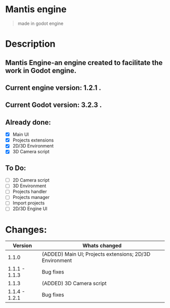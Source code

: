 # Mantis engine
> made in godot engine

# Description
 ## Mantis Engine-an engine created to facilitate the work in Godot engine.
 ## Current engine version: 1.2.1 .
 ## Current Godot version: 3.2.3 .

## Already done:
- [x] Main UI
- [x] Projects extensions
- [X] 2D/3D Environment
- [X] 3D Camera script
## To Do:
- [ ] 2D Camera script
- [ ] 3D Environment
- [ ] Projects handler
- [ ] Projects manager
- [ ] Import projects
- [ ] 2D/3D Engine UI

# Changes:
Version | Whats changed
------------ | -------------
1.1.0 | (ADDED) Main UI; Projects extensions; 2D/3D Environment
1.1.1 - 1.1.3 | Bug fixes
1.1.3 | (ADDED) 3D Camera script
1.1.4 - 1.2.1 | Bug fixes
